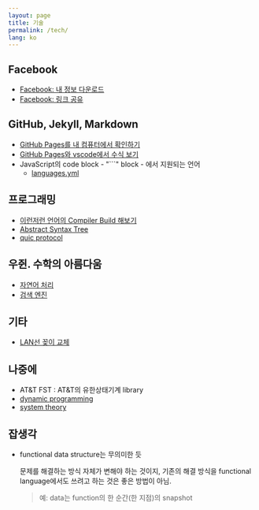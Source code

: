 ```yaml
---
layout: page
title: 기술
permalink: /tech/
lang: ko
---
```


## Facebook

- [Facebook: 내 정보 다운로드](facebook_download_my_information.md)
- [Facebook: 링크 공유](facebook_share_link.md)

## GitHub, Jekyll, Markdown

- [GitHub Pages를 내 컴퓨터에서 확인하기](setup_jekyll_for_github_pages.md)
- [GitHub Pages와 vscode에서 수식 보기](mathjax-katex-markdown_math)
- JavaScript의 code block - "```" block - 에서 지원되는 언어
  - [languages.yml](https://github.com/github/linguist/blob/master/lib/linguist/languages.yml)

## 프로그래밍

- [이런저런 언어의 Compiler Build 해보기](build_compilers.md)
- [Abstract Syntax Tree](abstract_syntax_tree.md)
- [quic protocol](quic_protocol.md)

## 우쥔. 수학의 아름다움

- [자연어 처리](/tech/beauty_of_mathematics/natural_language_processing)
- [검색 엔진](/tech/beauty_of_mathematics/search_engine)

## 기타

- [LAN선 꽂이 교체](network_wall_face_plate.md)

## 나중에

- AT&T FST : AT&T의 유한상태기계 library
- [dynamic programming](https://en.wikipedia.org/wiki/Dynamic_programming)
- [system theory](https://en.wikipedia.org/wiki/Systems_theory)

## 잡생각

- functional data structure는 무의미한 듯

  문제를 해결하는 방식 자체가 변해야 하는 것이지, 기존의 해결 방식을 functional language에서도 쓰려고 하는 것은 좋은 방법이 아님.
  > 예: data는 function의 한 순간(한 지점)의 snapshot

